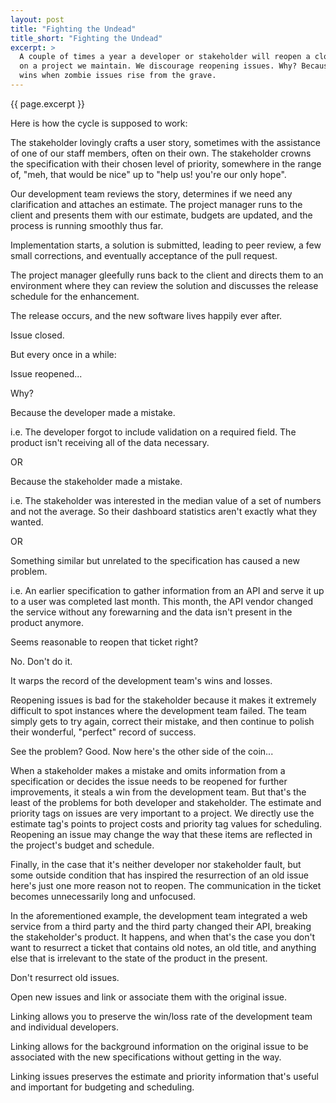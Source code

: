 ```yaml
---
layout: post
title: "Fighting the Undead"
title_short: "Fighting the Undead"
excerpt: >
  A couple of times a year a developer or stakeholder will reopen a closed issue
  on a project we maintain. We discourage reopening issues. Why? Because no one
  wins when zombie issues rise from the grave.
---
```


{{ page.excerpt }}

Here is how the cycle is supposed to work:

The stakeholder lovingly crafts a user story, sometimes with the assistance of
one of our staff members, often on their own. The stakeholder crowns the
specification with their chosen level of priority, somewhere in the range of,
"meh, that would be nice" up to "help us! you're our only hope".

Our development team reviews the story, determines if we need any clarification
and attaches an estimate. The project manager runs to the client and presents
them with our estimate, budgets are updated, and the process is running smoothly
thus far.

Implementation starts, a solution is submitted, leading to peer review, a few
small corrections, and eventually acceptance of the pull request.

The project manager gleefully runs back to the client and directs them to an
environment where they can review the solution and discusses the release
schedule for the enhancement.

The release occurs, and the new software lives happily ever after.

Issue closed.

But every once in a while:

Issue reopened...

Why?

Because the developer made a mistake.

i.e. The developer forgot to include validation on a required field. The product
isn't receiving all of the data necessary.

OR

Because the stakeholder made a mistake.

i.e. The stakeholder was interested in the median value of a set of numbers and
not the average. So their dashboard statistics aren't exactly what they wanted.

OR

Something similar but unrelated to the specification has caused a new problem.

i.e. An earlier specification to gather information from an API and serve it up
to a user was completed last month. This month, the API vendor changed the
service without any forewarning and the data isn't present in the product
anymore.

Seems reasonable to reopen that ticket right?

No. Don't do it.

It warps the record of the development team's wins and losses.

Reopening issues is bad for the stakeholder because it makes it extremely
difficult to spot instances where the development team failed. The team simply
gets to try again, correct their mistake, and then continue to polish their
wonderful, "perfect" record of success. 

See the problem? Good. Now here's the other side of the coin...

When a stakeholder makes a mistake and omits information from a specification or
decides the issue needs to be reopened for further improvements, it steals a win
from the development team. But that's the least of the problems for both
developer and stakeholder. The estimate and priority tags on issues are very
important to a project. We directly use the estimate tag's points to project
costs and priority tag values for scheduling. Reopening an issue may change the
way that these items are reflected in the project's budget and schedule.

Finally, in the case that it's neither developer nor stakeholder fault, but some
outside condition that has inspired the resurrection of an old issue here's just
one more reason not to reopen. The communication in the ticket becomes
unnecessarily long and unfocused.

In the aforementioned example, the development team integrated a web service
from a third party and the third party changed their API, breaking the
stakeholder's product. It happens, and when that's the case you don't want to
resurrect a ticket that contains old notes, an old title, and anything else that
is irrelevant to the state of the product in the present.

Don't resurrect old issues.

Open new issues and link or associate them with the original issue.

Linking allows you to preserve the win/loss rate of the development team and
individual developers.

Linking allows for the background information on the original issue to be
associated with the new specifications without getting in the way.

Linking issues preserves the estimate and priority information that's useful and
important for budgeting and scheduling.
